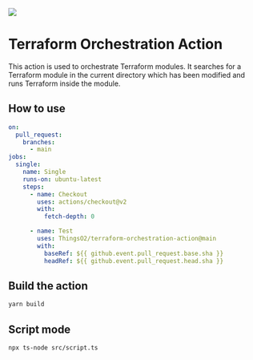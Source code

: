 ![](https://github.com/CallePuzzle/terraform-orchestration-action/workflows/Test/badge.svg)

# Terraform Orchestration Action

This action is used to orchestrate Terraform modules. It searches for a Terraform module in the current directory which has been modified and runs Terraform inside the module.

## How to use

```yaml
on:
  pull_request:
    branches:
      - main
jobs:
  single:
    name: Single
    runs-on: ubuntu-latest
    steps:
      - name: Checkout
        uses: actions/checkout@v2
        with:
          fetch-depth: 0

      - name: Test
        uses: ThingsO2/terraform-orchestration-action@main
        with:
          baseRef: ${{ github.event.pull_request.base.sha }}
          headRef: ${{ github.event.pull_request.head.sha }}
```

## Build the action

```sh
yarn build
```

## Script mode

```sh
npx ts-node src/script.ts
```
